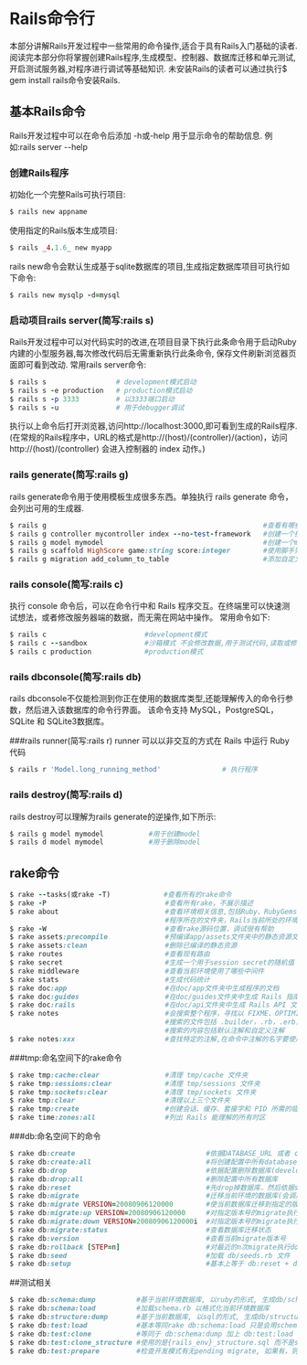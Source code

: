 # Rails命令行
本部分讲解Rails开发过程中一些常用的命令操作,适合于具有Rails入门基础的读者.
阅读完本部分你将掌握创建Rails程序,生成模型、控制器、数据库迁移和单元测试,开启测试服务器,对程序进行调试等基础知识.
未安装Rails的读者可以通过执行$ gem install rails命令安装Rails.
## 基本Rails命令
Rails开发过程中可以在命令后添加 -h或-help 用于显示命令的帮助信息.
例如:rails server --help
### 创建Rails程序
初始化一个完整Rails可执行项目:
```ruby
$ rails new appname
```
使用指定的Rails版本生成项目:
```ruby
$ rails _4.1.6_ new myapp
```
rails new命令会默认生成基于sqlite数据库的项目,生成指定数据库项目可执行如下命令:
```ruby
$ rails new mysqlp -d=mysql
```

### 启动项目rails server(简写:rails s)
Rails开发过程中可以对代码实时的改进,在项目目录下执行此条命令用于启动Ruby内建的小型服务器,每次修改代码后无需重新执行此条命令,
保存文件刷新浏览器页面即可看到改动.
常用rails server命令:
```ruby
$ rails s                 # development模式启动
$ rails s -e production   # production模式启动
$ rails s -p 3333         # 以3333端口启动
$ rails s -u              # 用于debugger调试
```

执行以上命令后打开浏览器,访问http://localhost:3000,即可看到生成的Rails程序.
(在常规的Rails程序中，URL的格式是http://(host)/(controller)/(action)，访问 http://(host)/(controller) 会进入控制器的 index 动作。)


### rails generate(简写:rails g)
rails generate命令用于使用模板生成很多东西。单独执行 rails generate 命令，会列出可用的生成器.
```ruby
$ rails g                                                     #查看有哪些生成器
$ rails g controller mycontroller index --no-test-framework   #创建一个控制器
$ rails g model mymodel                                       #创建一个model
$ rails g scaffold HighScore game:string score:integer        #使用脚手架建一个名为“HighScore”的资源，记录视频游戏的最高得分
$ rails g migration add_column_to_table                       #添加自定义的迁移文件
```
### rails console(简写:rails c)
执行 console 命令后，可以在命令行中和 Rails 程序交互。在终端里可以快速测试想法，或者修改服务器端的数据，而无需在网站中操作。
常用命令如下:
```ruby
$ rails c                        #development模式
$ rails c --sandbox              #沙箱模式 不会修改数据,用于测试代码,读取或修改数据以及读取配置
$ rails c production             #production模式
```


### rails dbconsole(简写:rails db)
rails dbconsole不仅能检测到你正在使用的数据库类型,还能理解传入的命令行参数，然后进入该数据库的命令行界面。
该命令支持 MySQL，PostgreSQL，SQLite 和 SQLite3数据库。

###rails runner(简写:rails r)
runner 可以以非交互的方式在 Rails 中运行 Ruby 代码
```ruby
$ rails r 'Model.long_running_method'               # 执行程序
```

### rails destroy(简写:rails d)
rails destroy可以理解为rails generate的逆操作,如下所示:
```ruby
$ rails g model mymodel           #用于创建model
$ rails d model mymodel           #用于删除model
```


## rake命令
```ruby
$ rake --tasks(或rake -T)             #查看所有的rake命令
$ rake -P                             #查看所有rake，不展示描述
$ rake about                          #查看环境相关信息,包括Ruby、RubyGems、Rails 的版本号，Rails 使用的组件，
                                      #程序所在的文件夹，Rails当前所处的环境名，程序使用的数据库适配器，数据库模式版本号
$ rake -W                             #查看rake源码位置，调试很有帮助
$ rake assets:precompile              #预编译app/assets文件夹中的静态资源文件
$ rake assets:clean                   #删除已编译的静态资源
$ rake routes                         #查看现有路由
$ rake secret                         #生成一个用于session secret的随机值
$ rake middleware                     #查看当前环境使用了哪些中间件
$ rake stats                          #生成代码统计
$ rake doc:app                        #在doc/app文件夹中生成程序的文档
$ rake doc:guides                     #在doc/guides文件夹中生成 Rails 指南
$ rake doc:rails                      #在doc/api文件夹中生成 Rails API 文档
$ rake notes                          #会搜索整个程序，寻找以 FIXME、OPTIMIZE 或 TODO 开头的注释
                                      #搜索的文件包括 .builder，.rb，.erb，.haml，.slim，.css，.scss，.js，.coffee，.rake，.sass 和 .less
                                      #搜索的内容包括默认注解和自定义注解
$ rake notes:xxx                      #查找特定的注解,在命令中注解的名字要使用小写形式
```
###tmp:命名空间下的rake命令
```ruby
$ rake tmp:cache:clear                #清理 tmp/cache 文件夹
$ rake tmp:sessions:clear             #清理 tmp/sessions 文件夹
$ rake tmp:sockets:clear              #清理 tmp/sockets 文件夹
$ rake tmp:clear                      #清理以上三个文件夹
$ rake tmp:create                     #创建会话、缓存、套接字和 PID 所需的临时文件夹
$ rake time:zones:all                 #列出 Rails 能理解的所有时区
```
###db:命名空间下的命令
```ruby
$ rake db:create                                #依据DATABASE_URL 或者 config/database.yml 中Rails.env 环境创建database(development 和test)
$ rake db:create:all                            #将创建配置中所有database
$ rake db:drop                                  #依据配置删除数据库(development test)
$ rake db:drop:all                              #删除配置中所有数据库
$ rake db:reset                                 #先drop掉数据库，然后依据schema.rb文件重新生成数据库和表
$ rake db:migrate                               #迁移当前环境的数据库(会调用 db:schema:dump 以更新db/schema.rb)
$ rake db:migrate VERSION=20080906120000        #使当前数据库迁移到指定的版本号，首先判断指定版本号和当前数据库版本号的顺序，然后视情况执行up(change)或者down
$ rake db:migrate:up VERSION=20080906120000     #对指定版本号的migrate执行up操作
$ rake db:migrate:down VERSION=20080906120000i  #对指定版本号的migrate执行down操作
$ rake db:migrate:status                        #查看数据库迁移状态
$ rake db:version                               #查看当前migrate版本号
$ rake db:rollback [STEP=n]                     #对最近的n次migrate执行down操作，不传递STEP的话n是1
$ rake db:seed                                  #加载 db/seeds.rb 文件
$ rake db:setup                                 #基本上等于 db:reset + db:create + db:schema:load + db:seed
```



##测试相关
```ruby
$ rake db:schema:dump          #基于当前环境数据库, 以ruby的形式, 生成db/schema.rb文件, 另外每次migrate后也会自动调用该任务
$ rake db:schema:load          #加载schema.rb 以格式化当前环境数据库
$ rake db:structure:dump       #基于当前数据库, 以sql的形式, 生成db/structure.sql. 可通过参数指定其他文件: DB_STRUCTURE=db/my_structure.sql
$ rake db:test:load            #基本等同rake db:schema:load 只是会用schema.rb构建测试库
$ rake db:test:clone           #等同于 db:schema:dump 加上 db:test:load , 不会复制数据库中的数据
$ rake db:test:clone_structure #使用的是{rails_env}_structure.sql 而不是schema.rb
$ rake db:test:prepare         #检查开发模式有无pending migrate, 如果有，则停止并且提示，如果没有，则 test:clone_structure 或者 test:load
```


